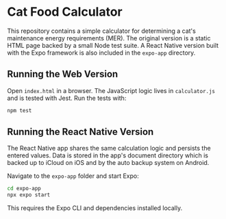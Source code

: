# Cat Food Calculator

This repository contains a simple calculator for determining a cat's maintenance energy requirements (MER). The
original version is a static HTML page backed by a small Node test suite. A React Native version built with the
Expo framework is also included in the `expo-app` directory.

## Running the Web Version

Open `index.html` in a browser. The JavaScript logic lives in `calculator.js` and is tested with Jest.
Run the tests with:

```bash
npm test
```

## Running the React Native Version

The React Native app shares the same calculation logic and persists the entered values. Data is stored in the app's
document directory which is backed up to iCloud on iOS and by the auto backup system on Android.

Navigate to the `expo-app` folder and start Expo:

```bash
cd expo-app
npx expo start
```

This requires the Expo CLI and dependencies installed locally.
